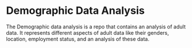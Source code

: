 <h1>Demographic Data Analysis</h1>
The Demographic data analysis is a repo that contains an analysis of adult data. It represents different aspects of adult data like their genders, location, employment status, and an analysis of these data. 
